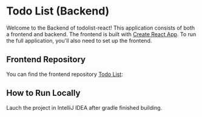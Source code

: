# Todo List (Backend)

Welcome to the Backend of todolist-react! This application consists of both a frontend and backend. 
The frontend is built with [Create React App](https://github.com/facebook/create-react-app). 
To run the full application, you'll also need to set up the frontend.

## Frontend Repository

You can find the frontend repository [Todo List](https://github.com/jslee124/todolist-react):

## How to Run Locally

Lauch the project in IntelliJ IDEA after gradle finished building.

